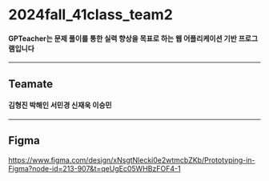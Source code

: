 # 2024fall_41class_team2
#### GPTeacher는 문제 풀이를 통한 실력 향상을 목표로 하는 웹 어플리케이션 기반 프로그램입니다
***
## Teamate
#### 김형진 박해인 서민경 신재욱 이승민
***
## Figma
<https://www.figma.com/design/xNsgtNlecki0e2wtmcbZKb/Prototyping-in-Figma?node-id=213-907&t=qeUgEc05WHBzFOF4-1>
